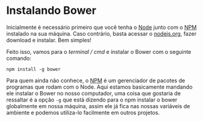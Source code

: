 # Instalando Bower

Inicialmente é necessário primeiro que você tenha o [Node](http://nodejs.org) junto com o [NPM](https://npmjs.org) instalado na sua máquina. 
Caso contrário, basta acessar o [nodejs.org](https://npmjs.org), fazer download e instalar. Bem simples!

Feito isso, vamos para o *terminal / cmd* e instalar o Bower com o seguinte comando:

    npm install -g bower

Para quem ainda não conhece, o [NPM](https://npmjs.org)  é um gerenciador de pacotes de programas que rodam com o Node. 
Aqui estamos basicamente mandando ele instalar o Bower no nosso computador, uma coisa que gostaria de ressaltar é a opção `-g` que está dizendo para o npm instalar o bower globalmente em nossa máquina, assim ele já fica nas nossas variáveis de ambiente e podemos utiliza-lo facilmente em outros projetos.
